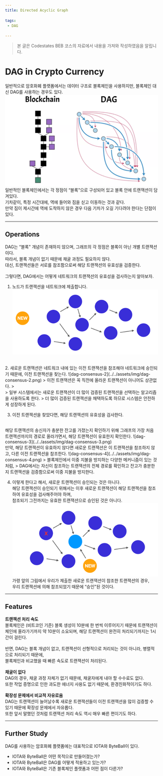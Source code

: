 ```yaml
---
title: Directed Acyclic Graph

tags: 
 - DAG

---
```


> 본 글은 Codestates BEB 코스의 자료에서 내용을 가져와 작성하였음을 알립니다.  

# DAG in Crypto Currency
일반적으로 암호화폐 플랫폼에서는 데이터 구조로 블록체인을 사용하지만, 블록체인 대신 DAG를 사용하는 경우도 있다.  
![blockchain-dag](../../assets/img/blockchain-dag.png)  
일반적인 블록체인에서는 각 정점이 “블록"으로 구성되어 있고 블록 안에 트랜잭션이 담겨있다.  
기차같이, 특정 시간대에, 역에 들어와 짐을 싣고 이동하는 것과 같다.  
만약 짐이 제시간에 역에 도착하지 않은 경우 다음 기차가 오길 기다려야 한다는 단점이 있다.  

---

## Operations
DAG는 “블록" 개념이 존재하지 않으며, 그래프의 각 정점은 블록이 아닌 개별 트랜잭션이다.  
따라서, 블록 개념이 없기 때문에 채굴 과정도 필요하지 않다.  
대신, 트랜잭션들은 서로를 참조함으로써 해당 트랜잭션의 유효성을 검증한다.  
<br>
그렇다면, DAG에서는 어떻게 네트워크의 트랜잭션의 유효성을 검사하는지 알아보자.
<br>
1. 노드가 트랜잭션을 네트워크에 제출합니다.  
![dag-consensus-1](../../assets/img/dag-consensus-1.png)  
<br>
2. 새로운 트랜잭션은 네트워크 내에 있는 이전 트랜잭션을 참조해야 네트워크에 승인되기 때문에, 이전 트랜잭션을 찾는다.  
![dag-consensus-2](../../assets/img/dag-consensus-2.png)  
> 이전 트랜잭션은 꼭 직전에 올라온 트랜잭션이 아니어도 상관없다.  
> <br>
> 일부 시스템에서는 새로운 트랜잭션이 더 많이 검증된 트랜잭션을 선택하는 알고리즘을 사용하도록 한다.  
> 더 많이 검증된 트랜잭션을 채택하도록 하므로 시스템은 안전하게 성장하게 된다.  


3. 이전 트랜잭션을 찾았다면, 해당 트랜잭션의 유효성을 검사한다.  
<br>
해당 트랜잭션의 송신자가 충분한 잔고를 가졌는지 확인하기 위해 그래프의 가장 처음 트랜잭션까지의 경로로 올라가면서,  
해당 트랜잭션이 유효한지 확인한다.  
![dag-consensus-3](../../assets/img/dag-consensus-3.png)  
<br>
만약, 해당 트랜잭션이 유효하지 않다면 새로운 트랜잭션은 이 트랜잭션을 참조하지 않고,  
다른 이전 트랜잭션을 참조한다.  
![dag-consensus-4](../../assets/img/dag-consensus-4.png)  
> 블록체인에서 이중 지불을 방지하는 다양한 메커니즘이 있는 것처럼,  
> DAG에서는 자신이 참조하는 트랜잭션의 전체 경로를 확인하고 잔고가 충분한지 트랜잭션을 검증함으로써 이중 지불을 방지한다.  

4. 이렇게 한다고 해서, 새로운 트랜잭션이 승인되는 것은 아니다.  
해당 트랜잭션이 승인되기 위해서는 이후 새로운 트랜잭션이 해당 트랜잭션을 참조하여 유효성을 검사해주어야 하며,  
참조되기 그전까지는 유효한 트랜잭션으로 승인된 것은 아니다.  
![dag-consensus-5](../../assets/img/dag-consensus-5.png)  
가령 앞의 그림에서 우리가 제출한 새로운 트랜잭션이 참조한 트랜잭션의 경우,  
우리 트랜잭션에 의해 참조되었기 때문에 “승인"된 것이다.

---

## Features
**트랜잭션 처리 속도**  
블록체인은 (비트코인 기준) 블록 생성이 10분에 한 번씩 이루어지기 때문에 트랜잭션이 체인에 올라가기까지 약 10분이 소요되며, 해당 트랜잭션이 완전히 처리되기까지는 1시간이 걸린다.  
<br>
반면, DAG는 블록 개념이 없고, 트랜잭션이 선형적으로 처리되는 것이 아니라, 병렬적으로 처리되기 때문에,  
블록체인과 비교했을 때 빠른 속도로 트랜잭션이 처리된다.  
<br>
**채굴이 없다**  
DAG의 경우, 채굴 과정 자체가 없기 때문에, 채굴자에게 내야 할 수수료도 없다.  
또한 작업 증명으로 인한 과도한 에너지 사용도 없기 때문에, 환경친화적이기도 하다.  
<br>
**확장성 문제에서 비교적 자유로움**  
DAG는 트랜잭션이 늘어날수록 새로운 트랜잭션들이 이전 트랜잭션을 많이 검증할 수 있기 때문에 확장성 문제에서 자유롭다.  
또한 앞서 말했던 것처럼 트랜잭션 처리 속도 역시 매우 빠른 편이기도 하다.   

---

## Further Study
DAG를 사용하는 암호화폐 플랫폼에는 대표적으로 IOTA와 ByteBall이 있다.  
- IOTA와 ByteBall은 어떤 목적으로 만들어졌는가?
- IOTA와 ByteBall은 DAG를 어떻게 적용하고 있는가?
- IOTA와 ByteBall은 기존 블록체인 플랫폼과 어떤 점이 다른가?
